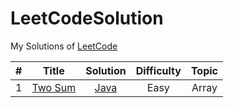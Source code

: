 # LeetCodeSolution

My Solutions of [LeetCode][1]


| # | Title | Solution | Difficulty | Topic |
|:---:|:-----:|:--------:|:--------:|:---------:|
|1|[Two Sum][2]|[Java][3]|Easy|Array|


  [1]: https://leetcode.com/
  [2]: https://leetcode.com/problems/two-sum/description/
  [3]: https://github.com/Eaton18/LeetCodeSolution/tree/master/Java/java/problem001/twosum
  
